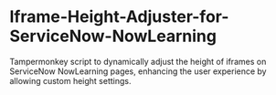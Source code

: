 # Iframe-Height-Adjuster-for-ServiceNow-NowLearning
Tampermonkey script to dynamically adjust the height of iframes on ServiceNow NowLearning pages, enhancing the user experience by allowing custom height settings.
